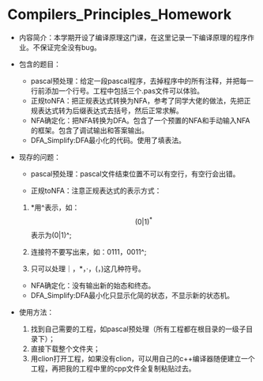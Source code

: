 # Compilers_Principles_Homework

- 内容简介：本学期开设了编译原理这门课，在这里记录一下编译原理的程序作业。不保证完全没有bug。
- 包含的题目：
  - pascal预处理：给定一段pascal程序，去掉程序中的所有注释，并把每一行前添加一个行号。工程中包括三个.pas文件可以体验。
  - 正规toNFA：把正规表达式转换为NFA，参考了同学大佬的做法，先把正规表达式转为后缀表达式去括号，然后正常求解。
  - NFA确定化：把NFA转换为DFA。包含了一个预置的NFA和手动输入NFA的框架。包含了调试输出和答案输出。
  - DFA_Simplify:DFA最小化的代码。使用了填表法。
- 现存的问题：
  - pascal预处理：pascal文件结束位置不可以有空行，有空行会出错。


  - 正规toNFA：注意正规表达式的表示方式：
  1. *用^表示，如： $$(0|1)^{\ast}$$表示为(0|1)^;
    
    2. 连接符不要写出来，如：0111，0011^;
    
    3. 只可以处理｜，*，·，(，)这几种符号。


  - NFA确定化：没有输出新的始态和终态。
  - DFA_Simplify:DFA最小化只显示化简的状态，不显示新的状态机。

- 使用方法：
  1. 找到自己需要的工程，如pascal预处理（所有工程都在根目录的一级子目录下）；
  2. 直接下载整个文件夹；
  3. 用clion打开工程，如果没有clion，可以用自己的c++编译器随便建立一个工程，再把我的工程中里的cpp文件全复制粘贴过去。
